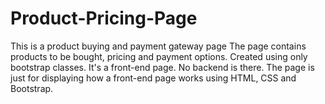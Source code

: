 # Product-Pricing-Page
This is a product buying and payment gateway page
The page contains products to be bought, pricing and payment options. 
Created using only bootstrap classes. It's a front-end page. No backend is there.
The page is just for displaying how a front-end page works using HTML, CSS and Bootstrap.
